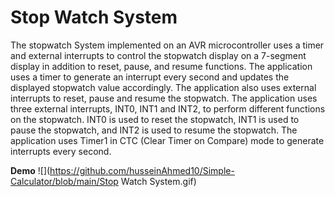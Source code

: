 # Stop Watch System
The stopwatch System implemented on an AVR microcontroller uses a timer and external interrupts to control the stopwatch display on a 7-segment display in addition to reset, pause, and resume functions.
The application uses a timer to generate an interrupt every second and updates the displayed stopwatch value accordingly. The application also uses external interrupts to reset, pause and resume the stopwatch.
The application uses three external interrupts, INT0, INT1 and INT2, to perform different functions on the stopwatch. INT0 is used to reset the stopwatch, INT1 is used to pause the stopwatch, and INT2 is used to resume the stopwatch.
The application uses Timer1 in CTC (Clear Timer on Compare) mode to generate interrupts every second.


**Demo**
![](https://github.com/husseinAhmed10/Simple-Calculator/blob/main/Stop Watch System.gif)

